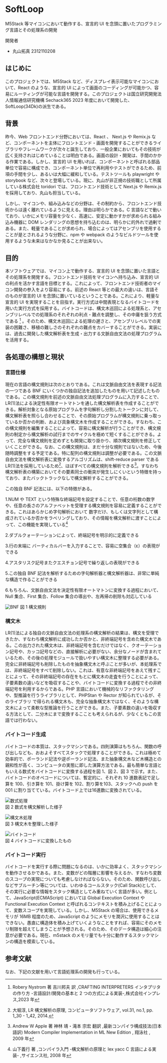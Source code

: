 # SoftLoop

M5Stack 等マイコンにおいて動作する、宣言的 UI を念頭に置いたプログラミング言語とその処理系の開発

開発者

- 丸山拓真 2312110208

## はじめに

このプロジェクトでは、M5Stack など、ディスプレイ表示可能なマイコンにおいて、React のような、宣言的 UI によって画面のコーディングが可能かつ、容易にルーティングが可能な言語を開発する。このプロジェクトは国立研究開発法人情報通信研究機構 Sechack365 2023 年度において開発した、SoftLoop(34Dk)の派生である。

## 背景

昨今、Web フロントエンド分野においては、React 、 Next.js や Remix.js など、コンポーネントを主体にフロントエンド・画面を開発することができるライブラリやフレームワークが次々と誕生しており、一般企業においてもその技術が広く支持されはじめていることは明白である。画面の設計・開発は、手間のかかる作業である。しかし、宣言的 UI を用いれば、コンポーネントと呼ばれる部品単位で容易に構成でき、コンポーネント単位で再利用やテストができるため、前項の手間を少し、あるいは大幅に緩和している。テストツールも playwright や storybook など、次々と登場している。現に、丸山が非正規の技術職として所属している株式会社 toridori では、フロントエンド技術として Next.js や Remix.js を採用しており、丸山も担当している。

しかし、マイコンや、組み込みなどの分野は、その制約から、フロントエンド技術からは遠く離れているように見える。理由は明らかである。C 言語などで動いており、いかにメモリ容量を少なく、高速に、安定に動かすかが求められる組み込み機器に DOM レンダリングの思想を持ち込むのは、明らかに的外れで過剰である。また、軽量であることが求められ、場合によってはアセンブリを使用することが是とされるような分野に、npm や webpack のようなビルドツールを使用するような未来はなかなか見ることが出来ない。

## 目的

本ソフトウェアでは、マイコン上で動作する、宣言的 UI を念頭に置いた言語とその処理系を開発する。フロントエンド技術をマイコンへ持ち込み、宣言的 UI の利点を活かす言語を目標とする。これによって、フロントエンド技術者のマイコン開発の参入をより容易にする。前述の React 等との最大の違いは、言語そのものが宣言的 UI を念頭に置いているということである。これにより、軽量な宣言的 UI を実現することを目指す。実行方式は中間表現となるバイトコードを用いた実行方式を採用する。バイトコードは、構文木巡回による処理系と、アセンブリレベルでの処理系のそれぞれの利点・難点を調整し、その中庸を狙う方式である [^1] 。そのため、構文木巡回による処理の遅さと、アセンブリレベルでの実装の困難さ、移植の難しさのそれぞれの難点をカバーすることができる。実装には、過去に開発した構文解析表を生成・出力する文脈自由文法の処理プログラムを活用する。

## 各処理の構想と現状

### 言語仕様

現在の言語の構文規則は次のとおりである。これは文脈自由文法を表現する記法の一つである BNF にいくつかの独自記法を追加したものを用いて記述したものである。この構文規則を前述の文脈自由文法処理プログラムに入力することで、LR(1)法による決定性有限オートマトンを通した構文解析表を作成することができる。解析対象となる原始プログラムを字句解析し分割したトークンに対して、構文解析表を照らし合わせることで、その原始プログラムが構文規則に乗っ取っているか否かの判断、および具象構文木を作成することができる。すなわち、この構文規則を編集することによって、容易に構文解析が行うことができ、構文規則の制定から構文解析の試行までのサイクルを極めて短くすることができる。よって、完全な構文規則を定めずとも開発に取り掛かり、順次構文規則を修正していくことができる。なお、この構文規則は、まだ十分な規則ではないため、今後随時調整をする予定である。特に配列の構文規則は調整が必要である。この文脈自由文法を構文解析表に変換するアルゴリズムは、shift-reduce parser である LR(1)法を採用しているため[^2]、ほぼすべての構文規則を解析できる[^3]。すなわち構文解析表の構築においてその要素同士の衝突が発生しにくいという特徴を持っており、またバックトラックなしで構文解析することができる。

この独自 BNF 記法には、以下の特徴がある。

1.NUM や TEXT という特殊な終端記号を設定することで、任意の桁数の数字や、任意の長さのアルファベットを受理する構文規則を容易に定義することができる。これはあらかじめ字句解析において 数字だけ、もしくは文字列として構成されているか否かをラベリングしており、その情報を構文解析に渡すことによって、この機能を実現している[^4]

2.ダブルクォーテーションによって、終端記号を明示的に定義できる

3.行の末端に バーティカルバーを入力することで、容易に空集合（ε）の表現ができる

4.アスタリスク記号またクエスチョン記号で繰り返しの表現ができる

5.この独自 BNF 記法を解析するための字句解析器と構文解析器は、非常に単純な構造で作ることができる

6.もちろん、文脈自由文法を決定性有限オートマトンに変換する過程において、Null 集合、First 集合、Follow 集合の導出や、左再帰の削除も対応している

![BNF](./v1/BNF.png)
図 1 構文規則

### 構文木

LR(1)法による独自の文脈自由文法の処理系の構文解析の結果は、構文を受理できたか、すなわち構文解析に成功したか否かと、非終端記号を含めた構文木である。この出力された構文木は、非終端記号を含むだけではなく、クオーテーション記号や、カッコ記号などの、直接解析に必要がない、余分なノードが含まれているため、その後の処理モジュールで扱いやすい構文木に整理する必要がある。完全に非終端記号も削除したものを抽象構文木と呼ぶことが多いが、本処理系では、非終端記号をすべて削除しない。これは、有意な非終端記号をあえて残すことによって、その非終端記号の存在をもとに構文木の走査を行うことによって、子要素数の違いなどを吸収することや、バイトコードに変換する過程でその非終端記号を利用するからである。PHP 言語において機械的なリファクタリングや、型推論を行うライブラリとして、PHPStan や Rector が知られているが、そのライブラリ で得られる構文木も、完全な抽象構文木ではなく、そのような構文木によって柔軟な型推論を行うことができる。また、子要素数の違いを吸収する方法として、二分木にまで変換するこことも考えられるが、少なくともこの言語では行わない。

### バイトコード生成

バイトコードの本質は、スタックマシンである。四則演算はもちろん、関数の呼び出しなども、おおよそすべてスタックで処理することができる。これは極めて効率的で、ポーランド記法や逆ポーランド記法、また抽象構文木など木構造との親和性が高く、コンピュータの実態に即した演算方法である。最も簡単な言語ともいえる数式をバイトコードに変換する過程を図 1、図 2、図 3 で示す。また、バイトコードのオペコードについては、暫定的に、それぞれ 10 進数表記で足し算を 100、引き算を 101、掛け算を 102、割り算を103、スタックへの push を 001 に割り当てている。バイトコード上では16進数に変換されている。

![数式処理](./v1/数式処理.png) <br/>
図 2 数式を構文解析した様子

![構文木処理](./v1/構文木整理.png)<br/>
図 3 構文木を整理した様子

![バイトコード](./v1/バイトコード.png)<br/>
図 4 バイトコードに変換したもの

### バイトコード実行

バイトコードを実行する際に問題になるのは、いかに効率よく、スタックマシンを動作させるかである。また、変数がどの階層に影響を与えるか、すなわち変数のスコープの実現についても考慮しなければならない。そのため、関数呼び出しなどサブルーチン等については、いわゆるコールスタック(Call Stack)として、その実行に必要な情報をスタック構造としてみ重ねていく言語が多い。例として、JavaScript(ECMAScript) においては Global Execution Context や Functional Execution Context と呼ばれるコンテキストを積み上げることによって、変数スコープを実現している。しかし、M5Stack の場合は、使用できるメモリが 16MB 程度のため、JavaScript のようにメモリを潤沢に使用することはできない。愚直に構造体を積み上げていくようなことをすれば、容易にそのメモリ制限を超えてしまうことが予想される。そのため、そのデータ構造は細心の注意が必要である。現在、m5stack のメモリ量でも十分に動作するスタックマシンの構造を模索している。

## 参考文献

なお、下記の文献を用いて言語処理系の開発も行っている。
[^1]: Robery Nystrom 著 吉川邦夫 訳 ,CRAFTING INTERPRETERS インタプリタの作り方 -言語設計/開発の基本と 2 つの方式による実装-,株式会社インプレス,2023 年
[^2]: 大堀淳, LR 構文解析の原理, コンピュータソフトウェア, vol.31, no.1, pp. 1_30 - 1_42, 2014.
[^3]: Andrew W Apple 著 神林 靖・滝本 宗宏 翻訳 ,最新コンパイラ構成技法(⽇本語訳) Modern Compiler Implementation in ML New Edition , 翔泳社 , 2009 年
[^4]: ⼭下義⾏ 著 ,コンパイラ⼊⾨ -構⽂解析の原理と lex yacc C ⾔語による実装- ,サイエンス社, 2008 年
